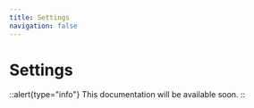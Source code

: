 ```yaml
---
title: Settings
navigation: false
---
```


# Settings

::alert{type="info"}
This documentation will be available soon.
::